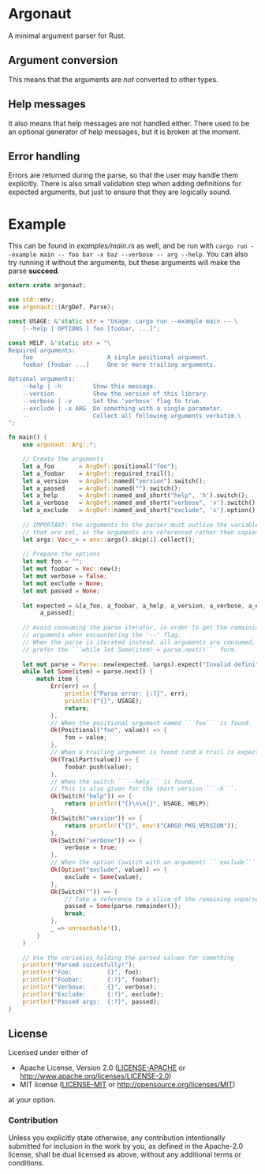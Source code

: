 # Argonaut
A minimal argument parser for Rust.

## Argument conversion
This means that the arguments are *not* converted to other types.

## Help messages
It also means that help messages are not handled either. There used to be an optional generator of help messages, but it is broken at the moment.

## Error handling
Errors are returned during the parse, so that the user may handle them explicitly.
There is also small validation step when adding definitions for expected arguments, but just to ensure that they are logically sound.

# Example
This can be found in *examples/main.rs* as well, and be run with 
```cargo run --example main -- foo bar -x baz --verbose -- arg --help```.
You can also try running it without the arguments, but these arguments will make the parse **succeed**.

```rust
extern crate argonaut;

use std::env;
use argonaut::{ArgDef, Parse};

const USAGE: &'static str = "Usage: cargo run --example main -- \
    [--help | OPTIONS ] foo [foobar, ...]";

const HELP: &'static str = "\
Required arguments:
    foo                     A single positional argument.
    foobar [foobar ...]     One or more trailing arguments.

Optional arguments:
    --help | -h         Show this message.
    --version           Show the version of this library.
    --verbose | -v      Set the 'verbose' flag to true.
    --exclude | -x ARG  Do something with a single parameter.  
    --                  Collect all following arguments verbatim.\
";

fn main() {
    use argonaut::Arg::*;

    // Create the arguments
    let a_foo       = ArgDef::positional("foo");
    let a_foobar    = ArgDef::required_trail();
    let a_version   = ArgDef::named("version").switch();
    let a_passed    = ArgDef::named("").switch();
    let a_help      = ArgDef::named_and_short("help", 'h').switch();
    let a_verbose   = ArgDef::named_and_short("verbose", 'v').switch();
    let a_exclude   = ArgDef::named_and_short("exclude", 'x').option();
    
    // IMPORTANT: the arguments to the parser must outlive the variables
    // that are set, as the arguments are referenced rather than copied/cloned.
    let args: Vec<_> = env::args().skip(1).collect();
    
    // Prepare the options
    let mut foo = "";
    let mut foobar = Vec::new();
    let mut verbose = false;
    let mut exclude = None;
    let mut passed = None;
    
    let expected = &[a_foo, a_foobar, a_help, a_version, a_verbose, a_exclude,
         a_passed];
    
    // Avoid consuming the parse iterator, in order to get the remaining
    // arguments when encountering the '--' flag.
    // When the parse is iterated instead, all arguments are consumed, so I
    // prefer the ```while let Some(item) = parse.next()``` form.
    
    let mut parse = Parse::new(expected, &args).expect("Invalid definitions");
    while let Some(item) = parse.next() {
        match item {
            Err(err) => {
                println!("Parse error: {:?}", err);
                println!("{}", USAGE);
                return;
            },
            // When the positional argument named ```foo``` is found.
            Ok(Positional("foo", value)) => {
                foo = value;
            },
            // When a trailing argument is found (and a trail is expected).
            Ok(TrailPart(value)) => {
                foobar.push(value);
            },
            // When the switch ```--help``` is found.
            // This is also given for the short version ```-h```.
            Ok(Switch("help")) => {
                return println!("{}\n\n{}", USAGE, HELP);
            },
            Ok(Switch("version")) => {
                return println!("{}", env!("CARGO_PKG_VERSION"));
            },
            Ok(Switch("verbose")) => {
                verbose = true;
            },
            // When the option (switch with an argument) ```exclude``` is found.
            Ok(Option("exclude", value)) => {
                exclude = Some(value);
            },
            Ok(Switch("")) => {
                // Take a reference to a slice of the remaining unparsed arguments.
                passed = Some(parse.remainder());
                break;
            },
            _ => unreachable!(),
        }
    }
    
    // Use the variables holding the parsed values for something
    println!("Parsed succesfully!");
    println!("Foo:          {}", foo);
    println!("Foobar:       {:?}", foobar);
    println!("Verbose:      {}", verbose);
    println!("Exclude:      {:?}", exclude);
    println!("Passed args:  {:?}", passed);
}
```

## License

Licensed under either of

 * Apache License, Version 2.0 ([LICENSE-APACHE](LICENSE-APACHE) or http://www.apache.org/licenses/LICENSE-2.0)
 * MIT license ([LICENSE-MIT](LICENSE-MIT) or http://opensource.org/licenses/MIT)

at your option.

### Contribution

Unless you explicitly state otherwise, any contribution intentionally submitted
for inclusion in the work by you, as defined in the Apache-2.0 license, shall be dual licensed as above, without any
additional terms or conditions.